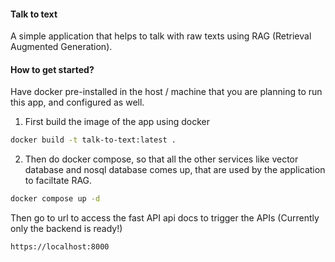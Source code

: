 #### Talk to text 
A simple application that helps to talk with raw texts using RAG (Retrieval Augmented Generation).


#### How to get started?
Have docker pre-installed in the host / machine that you are planning to run this app, and configured as well.


1. First build the image of the app using docker

```sh
docker build -t talk-to-text:latest .
```

2. Then do docker compose, so that all the other services like vector database and nosql database comes up, that are used by the application to faciltate RAG.
```sh
docker compose up -d
```

Then go to url to access the fast API api docs to trigger the APIs (Currently only the backend is ready!)
```
https://localhost:8000
```

